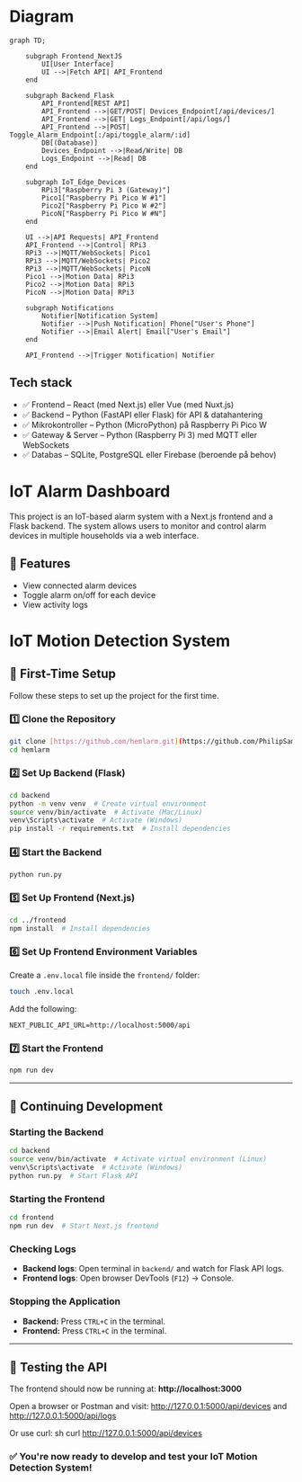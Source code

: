 # Diagram

```mermaid
graph TD;
    
    subgraph Frontend_NextJS
        UI[User Interface]
        UI -->|Fetch API| API_Frontend
    end

    subgraph Backend_Flask
        API_Frontend[REST API]
        API_Frontend -->|GET/POST| Devices_Endpoint[/api/devices/]
        API_Frontend -->|GET| Logs_Endpoint[/api/logs/]
        API_Frontend -->|POST| Toggle_Alarm_Endpoint[:/api/toggle_alarm/:id]
        DB[(Database)]
        Devices_Endpoint -->|Read/Write| DB
        Logs_Endpoint -->|Read| DB
    end
    
    subgraph IoT_Edge_Devices
        RPi3["Raspberry Pi 3 (Gateway)"]
        Pico1["Raspberry Pi Pico W #1"]
        Pico2["Raspberry Pi Pico W #2"]
        PicoN["Raspberry Pi Pico W #N"]
    end

    UI -->|API Requests| API_Frontend
    API_Frontend -->|Control| RPi3
    RPi3 -->|MQTT/WebSockets| Pico1
    RPi3 -->|MQTT/WebSockets| Pico2
    RPi3 -->|MQTT/WebSockets| PicoN
    Pico1 -->|Motion Data| RPi3
    Pico2 -->|Motion Data| RPi3
    PicoN -->|Motion Data| RPi3

    subgraph Notifications
        Notifier[Notification System]
        Notifier -->|Push Notification| Phone["User's Phone"]
        Notifier -->|Email Alert| Email["User's Email"]
    end

    API_Frontend -->|Trigger Notification| Notifier
```
## Tech stack

- ✅ Frontend – React (med Next.js) eller Vue (med Nuxt.js)
- ✅ Backend – Python (FastAPI eller Flask) för API & datahantering
- ✅ Mikrokontroller – Python (MicroPython) på Raspberry Pi Pico W
- ✅ Gateway & Server – Python (Raspberry Pi 3) med MQTT eller WebSockets
- ✅ Databas – SQLite, PostgreSQL eller Firebase (beroende på behov)


# IoT Alarm Dashboard

This project is an IoT-based alarm system with a Next.js frontend and a Flask backend. The system allows users to monitor and control alarm devices in multiple households via a web interface.

## 🚀 Features
- View connected alarm devices
- Toggle alarm on/off for each device
- View activity logs

# IoT Motion Detection System

## 🚀 First-Time Setup

Follow these steps to set up the project for the first time.

### 1️⃣ **Clone the Repository**
```bash
git clone [https://github.com/hemlarm.git](https://github.com/PhilipSamuelsson/hemlarm.git)
cd hemlarm
```

### 2️⃣ **Set Up Backend (Flask)**
```bash
cd backend
python -m venv venv  # Create virtual environment
source venv/bin/activate  # Activate (Mac/Linux)
venv\Scripts\activate  # Activate (Windows)
pip install -r requirements.txt  # Install dependencies
```

### 4️⃣ **Start the Backend**
```bash
python run.py
```

### 5️⃣ **Set Up Frontend (Next.js)**
```bash
cd ../frontend
npm install  # Install dependencies
```

### 6️⃣ **Set Up Frontend Environment Variables**
Create a `.env.local` file inside the `frontend/` folder:
```bash
touch .env.local
```
Add the following:
```
NEXT_PUBLIC_API_URL=http://localhost:5000/api
```

### 7️⃣ **Start the Frontend**
```bash
npm run dev
```

---

## 🔄 Continuing Development

### **Starting the Backend**
```bash
cd backend
source venv/bin/activate  # Activate virtual environment (Linux)
venv\Scripts\activate  # Activate (Windows)
python run.py  # Start Flask API
```

### **Starting the Frontend**
```bash
cd frontend
npm run dev  # Start Next.js frontend
```

### **Checking Logs**
- **Backend logs**: Open terminal in `backend/` and watch for Flask API logs.
- **Frontend logs**: Open browser DevTools (`F12`) → Console.

### **Stopping the Application**
- **Backend:** Press `CTRL+C` in the terminal.
- **Frontend:** Press `CTRL+C` in the terminal.

---


## 🧪 Testing the API 
The frontend should now be running at: **http://localhost:3000** 

Open a browser or Postman and visit: 
http://127.0.0.1:5000/api/devices 
and
http://127.0.0.1:5000/api/logs

Or use curl: sh curl http://127.0.0.1:5000/api/devices

### ✅ You're now ready to develop and test your IoT Motion Detection System!
